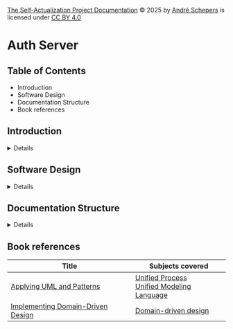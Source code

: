 <a href="https://github.com/andres81/The-Self-Actualization-Project">The
Self-Actualization Project Documentation</a> © 2025
by <a href="https://www.andreschepers.nl">André Schepers</a> is licensed
under <a href="https://creativecommons.org/licenses/by/4.0/">CC BY
4.0</a><img src="https://mirrors.creativecommons.org/presskit/icons/cc.svg" alt="" style="max-width: 1em;max-height:1em;margin-left: .2em;"><img src="https://mirrors.creativecommons.org/presskit/icons/by.svg" alt="" style="max-width: 1em;max-height:1em;margin-left: .2em;">

# Auth Server

## Table of Contents

* Introduction
* Software Design
* Documentation Structure
* Book references

## Introduction

<details>

The Auth Server is
an [authentication server](https://en.wikipedia.org/wiki/Authentication_server).
The implementation, however, borrows heavily from the specification of the
[OAuth2 Authorization Server](https://www.rfc-editor.org/rfc/rfc6749#section-1.1).
The use cases implemented by this component, don't align with the use cases
offered by the OAuth2 specification. However, certain subsystems and concepts,
like
[Bearer tokens](https://www.rfc-editor.org/rfc/rfc6750),
[access and refresh tokens](https://www.rfc-editor.org/rfc/rfc6749#section-1.4)
, et cetera, are used.

Authentication itself is delegated to third parties, like Google or Facebook. A
third party will verify the identity and return user info. The only data point
used will be the
subject information: A unique identifier, unique to the third party telling who
the user is. For Google login, this is
the [Google ID token sub field](https://developers.google.com/identity/gsi/web/guides/verify-google-id-token)
(See:
__*"Key Point: Only use Google ID token sub field as identifier for the user
as it is unique among all Google Accounts and never reused."*__).

The Auth Server will after authentication return
[access and refresh tokens](https://www.rfc-editor.org/rfc/rfc6749#section-1.4),
according to the OAuth2 specification. The format for the tokens used, will be
[JWT](https://www.rfc-editor.org/rfc/rfc7519.html), to make the whole situation
stateless (access tokens are not stored in the database, but validated ad hoc
using
[PKI](https://en.wikipedia.org/wiki/Public_key_infrastructure)
(asymmetric) or
[MAC](https://en.wikipedia.org/wiki/Message_authentication_code) (symmetric)
).

</details>

## Software Design

<details>

For the software design, several methodologies are used:

* [Unified Process](https://en.wikipedia.org/wiki/Unified_process) (UP)
* [Domain-Driven Design](https://en.wikipedia.org/wiki/Domain-driven_design)
  (DDD)
* [Systems engineering](https://en.wikipedia.org/wiki/Systems_engineering)
  MIT [style](https://learn-xpro.mit.edu/systems-engineering) using
  [Object Process Methodology](https://en.wikipedia.org/wiki/Object_Process_Methodology)

Following UP, use cases will be described first in the process of creating this
software. In parallel, domain rules will be written down as well as the vision
of
this project.

</details>

## Documentation Structure

<details>

The structure of the documentation consists of separate directories, each with a
README.md for a quick introduction to the context of the documentation within
that directory, and subject specific Markdown files.

Following **UP**, the following artifacts are chosen:

* Use case descriptions
* Domain rules document
* Supplementary Specification document
* Vision document
* Glossary

The use cases can be found in the directory __*use-cases*__. The other artifacts
in the directory __*UP-artifacts*__.

</details>

## Book references

| Title                                                                                                        | Subjects covered                                                                                                                                          |
|--------------------------------------------------------------------------------------------------------------|-----------------------------------------------------------------------------------------------------------------------------------------------------------|
| [Applying UML and Patterns](https://www.craiglarman.com/wiki/index.php?title=Book_Applying_UML_and_Patterns) | [Unified Process](https://en.wikipedia.org/wiki/Unified_process)<br/>[Unified Modeling Language](https://en.wikipedia.org/wiki/Unified_Modeling_Language) |
| [Implementing Domain-Driven Design](https://vaughnvernon.com/)                                               | [Domain-driven design](https://en.wikipedia.org/wiki/Domain-driven_design)                                                                                |